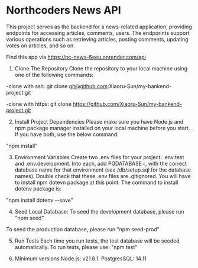 # Northcoders News API

This project serves as the backend for a news-related application, providing endpoints for accessing articles, comments, users. The endporints support various operations such as retrieving articles, posting comments, updating votes on articles, and so on.

Find this app via https://nc-news-6eeu.onrender.com/api


1. Clone The Repository
Clone the repository to your local machine using one of the following commands:

-clone with ssh: git clone git@github.com:Xiaoru-Sun/my-bankend-project.git

-clone with https: git clone https://github.com/Xiaoru-Sun/my-bankend-project.git


2. Install Project Dependencies
Please make sure you have Node.js and npm package manager installed on your local machine before you start. If you have both, use the below command:

"npm install"


3. Environment Variables
Create two .env files for your project: .env.test and .env.development. Into each, add PGDATABASE=, with the correct database name for that environment (see /db/setup.sql for the database names). Double check that these .env files are .gitignored.
You will have to install npm dotevn package at this point. The command to install dotenv package is:

 "npm install dotenv --save"


4. Seed Local Database:
To seed the development database, please run
"npm seed"

To seed the production database, please run
"npm seed-prod"


5. Run Tests
Each time you run tests, the test database will be seeded automatically. To run tests, please use:
"npm test"

5. Minimum versions
Node.js: v21.6.1.
PostgresSQL: 14.11

